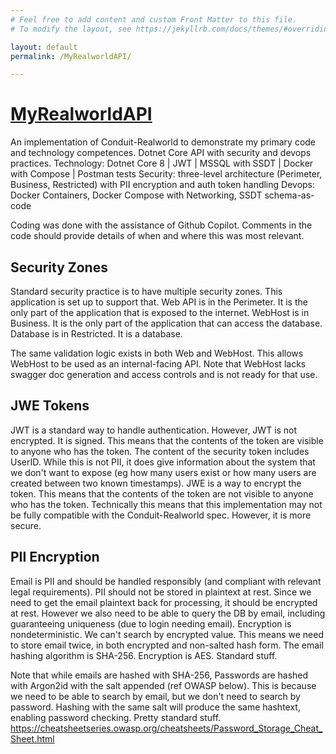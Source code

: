 ```yaml
---
# Feel free to add content and custom Front Matter to this file.
# To modify the layout, see https://jekyllrb.com/docs/themes/#overriding-theme-defaults

layout: default
permalink: /MyRealworldAPI/

---
```

# [MyRealworldAPI](https://github.com/tomtom-reed/MyRealworldAPI)
An implementation of Conduit-Realworld to demonstrate my primary code and technology competences.
Dotnet Core API with security and devops practices.
Technology: Dotnet Core 8 | JWT | MSSQL with SSDT | Docker with Compose | Postman tests
Security: three-level architecture (Perimeter, Business, Restricted) with PII encryption and auth token handling
Devops:  Docker Containers, Docker Compose with Networking, SSDT schema-as-code

Coding was done with the assistance of Github Copilot. Comments in the code should provide details of when and where this was most relevant. 

## Security Zones
Standard security practice is to have multiple security zones. This application is set up to support that. 
Web API is in the Perimeter. It is the only part of the application that is exposed to the internet.
WebHost is in Business. It is the only part of the application that can access the database.
Database is in Restricted. It is a database. 

The same validation logic exists in both Web and WebHost. This allows WebHost to be used as an internal-facing API. Note that WebHost lacks swagger doc generation and access controls and is not ready for that use. 

## JWE Tokens
JWT is a standard way to handle authentication. However, JWT is not encrypted. It is signed. This means that the contents of the token are visible to anyone who has the token.
The content of the security token includes UserID. While this is not PII, it does give information about the system that we don't want to expose (eg how many users exist or how many users are created between two known timestamps).
JWE is a way to encrypt the token. This means that the contents of the token are not visible to anyone who has the token. 
Technically this means that this implementation may not be fully compatible with the Conduit-Realworld spec. However, it is more secure.

## PII Encryption
Email is PII and should be handled responsibly (and compliant with relevant legal requirements). PII should not be stored in plaintext at rest. 
Since we need to get the email plaintext back for processing, it should be encrypted at rest. 
However we also need to be able to query the DB by email, including guaranteeing uniqueness (due to login needing email).
Encryption is nondeterministic. We can't search by encrypted value. This means we need to store email twice, in both encrypted and non-salted hash form. 
The email hashing algorithm is SHA-256. Encryption is AES. Standard stuff. 

Note that while emails are hashed with SHA-256, Passwords are hashed with Argon2id with the salt appended (ref OWASP below). This is because we need to be able to search by email, but we don't need to search by password.
Hashing with the same salt will produce the same hashtext, enabling password checking. Pretty standard stuff. 
https://cheatsheetseries.owasp.org/cheatsheets/Password_Storage_Cheat_Sheet.html
